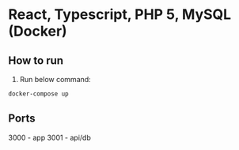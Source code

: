# React, Typescript, PHP 5, MySQL (Docker)

## How to run

1. Run below command:

```Bash
docker-compose up
```

## Ports

3000 - app
3001 - api/db
